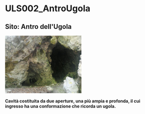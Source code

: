 # ULS002_AntroUgola
## Sito: Antro dell'Ugola
[<img src='/vignettes/bwx9JMhR.jpg' width='250'/>](/vignettes/bwx9JMhR.jpg) 

**Cavità costituita da due aperture, una più ampia e profonda, il cui ingresso ha una conformazione che ricorda un ugola.**
